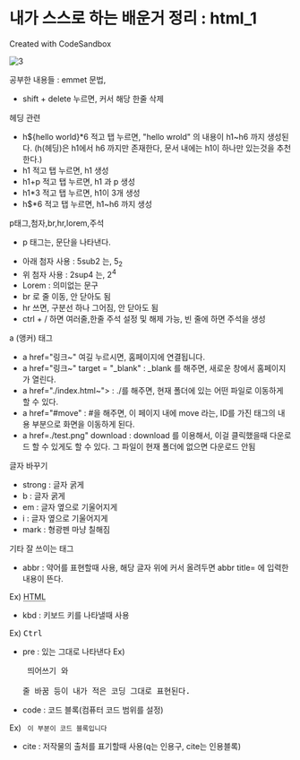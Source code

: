 # 내가 스스로 하는 배운거 정리 : html_1
Created with CodeSandbox

![3](https://user-images.githubusercontent.com/37132897/157596347-bc95faf6-45b0-4ecd-b254-9c5db3ddf621.PNG)


공부한 내용들 : 
emmet 문법,
- shift + delete 누르면, 커서 해당 한줄 삭제 


헤딩 관련
- h${hello world}*6 적고 탭 누르면, "hello wrold" 의 내용이 h1~h6 까지 생성된다.
(h(헤딩)은 h1에서 h6 까지만 존재한다, 문서 내에는 h1이 하나만 있는것을 추천한다.)
- h1 적고 탭 누르면, h1 생성
- h1+p 적고 탭 누르면, h1 과 p 생성
- h1*3 적고 탭 누르면, h1이 3개 생성
- h$*6 적고 탭 누르면, h1~h6 까지 생성

p태그,첨자,br,hr,lorem,주석
- p 태그는, 문단을 나타낸다. <p></p>
- 아래 첨자 사용 : 5sub2 는, 5<sub>2</sub> 
- 위 첨자 사용 : 2sup4 는, 2<sup>4</sup>
- Lorem : 의미없는 문구
- br 로 줄 이동, 안 닫아도 됨 
- hr 쓰면, 구분선 하나 그어짐, 안 닫아도 됨
- ctrl + / 하면 여러줄,한줄 주석 설정 및 해제 가능, 빈 줄에 하면 주석을 생성

a (앵커) 태그
- a href="링크~" 여길 누르시면, 홈페이지에 연결됩니다. </a>
- a href="링크~" target = "_blank" : _blank 를 해주면, 새로운 창에서 홈페이지가 열린다.
- a href="./index.html~"> : ./를 해주면, 현재 폴더에 있는 어떤 파일로 이동하게 할 수 있다.
- a href="#move" : #을 해주면, 이 페이지 내에 move 라는, ID를 가진 태그의 내용 부분으로 화면을 이동하게 된다.
- a href=./test.png" download : download 를 이용해서, 이걸 클릭했을때 다운로드 할 수 있게도 할 수 있다. 그 파일이 현재 폴더에 없으면 다운로드 안됨

글자 바꾸기
- strong : 글자 굵게
- b : 글자 굵게
- em : 글자 옆으로 기울어지게
- i : 글자 옆으로 기울어지게
- mark : 형광펜 마냥 칠해짐


기타 잘 쓰이는 태그
- abbr : 약어를 표현할때 사용, 해당 글자 위에 커서 올려두면 abbr title= 에 입력한 내용이 뜬다. 

Ex) <abbr title="HyperText Markup Language">HTML</abbr>
- kbd : 키보드 키를 나타낼때 사용

Ex) <kbd>Ctrl</kbd>

- pre : 있는 그대로 나타낸다
Ex) <pre> 띄어쓰기       와   
줄 바꿈  등이 내가 적은 코딩 그대로 표현된다. </pre>
- code : 코드 블록(컴퓨터 코드 범위를 설정)

Ex) <code> 이 부분이 코드 블록입니다 </code>
- cite : 저작물의 출처를 표기할때 사용(q는 인용구, cite는 인용블록)

